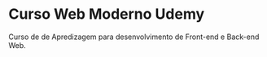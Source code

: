 # Curso Web Moderno Udemy

Curso de de Apredizagem para desenvolvimento de Front-end e Back-end Web.
